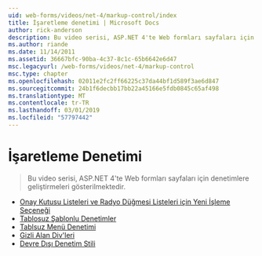 ```yaml
---
uid: web-forms/videos/net-4/markup-control/index
title: İşaretleme denetimi | Microsoft Docs
author: rick-anderson
description: Bu video serisi, ASP.NET 4'te Web formları sayfaları için denetimlere geliştirmeleri gösterilmektedir.
ms.author: riande
ms.date: 11/14/2011
ms.assetid: 36667bfc-90ba-4c37-8c1c-65b6642e6d47
msc.legacyurl: /web-forms/videos/net-4/markup-control
msc.type: chapter
ms.openlocfilehash: 02011e2fc2ff66225c37da44bf1d589f3ae6d847
ms.sourcegitcommit: 24b1f6decbb17bb22a45166e5fdb0845c65af498
ms.translationtype: MT
ms.contentlocale: tr-TR
ms.lasthandoff: 03/01/2019
ms.locfileid: "57797442"
---
```

<a name="markup-control"></a>İşaretleme Denetimi
====================
> Bu video serisi, ASP.NET 4'te Web formları sayfaları için denetimlere geliştirmeleri gösterilmektedir.


- [Onay Kutusu Listeleri ve Radyo Düğmesi Listeleri için Yeni İşleme Seçeneği](aspnet-4-quick-hit-new-rendering-option-for-check-box-lists-and-radio-button-lists.md)
- [Tablosuz Şablonlu Denetimler](aspnet-4-quick-hit-table-free-templated-controls.md)
- [Tablsuz Menü Denetimi](aspnet-4-quick-hit-tableless-menu-control.md)
- [Gizli Alan Div'leri](aspnet-4-quick-hit-hidden-field-divs.md)
- [Devre Dışı Denetim Stili](aspnet-4-quick-hit-disabled-control-styling.md)
